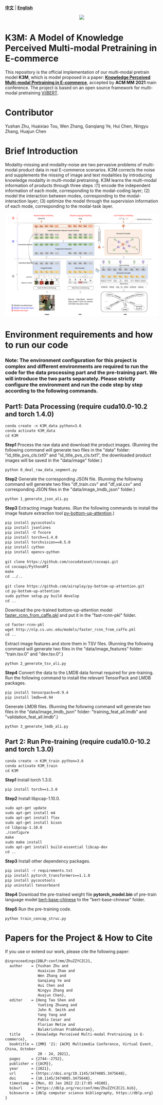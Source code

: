 [**中文**](https://github.com/YushanZhu/K3M/blob/main/README_CN.md) | [**English**](https://github.com/YushanZhu/K3M)

<p align="center">
    <a href="https://github.com/zjunlp/openue"> <img src="https://raw.githubusercontent.com/zjunlp/openue/master/docs/images/logo_zju_klab.png" width="400"/></a>
</p>

# K3M: A Model of Knowledge Perceived Multi-modal Pretraining in E-commerce

This repository is the official implementation of our multi-modal pretrain model **K3M**, which is model proposed in a paper: **[Knowledge Perceived Multi-modal Pretraining in E-commerce](https://dl.acm.org/doi/pdf/10.1145/3474085.3475648)**, accepted by **ACM MM 2021** main conference. The project is based on an open source framework for multi-modal pretraining [VilBERT](https://github.com/facebookresearch/vilbert-multi-task).

# Contributor
Yushan Zhu, Huaixiao Tou, Wen Zhang, Ganqiang Ye, Hui Chen, Ningyu Zhang, Huajun Chen 

# Brief Introduction
Modality-missing and modality-noise are two pervasive problems of multi-modal product data in real E-commerce scenarios. K3M corrects the noise and supplements the missing of image and text modalities by introducing knowledge modality in multi-modal pretraining. K3M learns the multi-modal information of products through three steps :(1) encode the independent information of each mode, corresponding to the modal-coding layer; (2) model the interaction between modes, corresponding to the modal-interaction layer; (3) optimize the model through the supervision information of each mode, corresponding to the modal-task layer.
<div align=center><img src="./pics/model.png" style="zoom:100%;" />
</div>


# Environment requirements and how to run our code
### Note: The environment configuration for this project is complex and different environments are required to run the code for the data processing part and the pre-training part. We will introduce the two parts separately. Please strictly configure the environment and run the code step by step according to the following commands.


## Part1: Data Processing (require cuda10.0-10.2 and torch 1.4.0)
```
conda create -n K3M_data python=3.6
conda activate K3M_data
cd K3M
```
**Step1** Process the raw data and download the product images. (Running the following command will generate two files in the "data" folder: "id_title_pvs_cls.txt0" and "id_title_pvs_cls.txt1", the downloaded product images will be saved in the "data/image" folder.)
```
python 0_deal_raw_data_segment.py
```

**Step2** Generate the corresponding JSON file. (Running the following command will generate two files "df_train.csv" and "df_val.csv" and corresponding JSON files in the "data/image_lmdb_json" folder.)
```
python 1_generate_json_ali.py
```

**Step3** Extracting image features. (Run the following commands to install the image feature extraction tool [py-bottom-up-attention](https://github.com/airsplay/py-bottom-up-attention).)
```
pip install pycocotools
pip install jsonlines
pip install -U fvcore
pip install torch==1.4.0
pip install torchvision==0.5.0
pip install cython
pip install opencv-python

git clone https://github.com/cocodataset/cocoapi.git
cd cocoapi/PythonAPI
make
cd ../..

git clone https://github.com/airsplay/py-bottom-up-attention.git
cd py-bottom-up-attention
sudo python setup.py build develop
cd ..
```

Download the pre-trained bottom-up-attention model [faster_rcnn_from_caffe.pkl](http://nlp.cs.unc.edu/models/faster_rcnn_from_caffe.pkl) and put it in the "fast-rcnn-pkl" folder.
```
cd faster-rcnn-pkl
wget http://nlp.cs.unc.edu/models/faster_rcnn_from_caffe.pkl
cd ..
```

Extract image features and store them in TSV files. (Running the following command will generate two files in the "data/image_features" folder: "train.tsv.0" and "dev.tsv.0".)
```
python 2_generate_tsv_ali.py
```

**Step4** Convert the data to the LMDB data format required for pre-training.
Run the following command to install the relevant TensorPack and LMDB packages.
```
pip install tensorpack==0.9.4
pip install lmdb==0.94
```
Generate LMDB files. (Running the following command will generate two files in the "data/image_lmdb_json" folder: "training_feat_all.lmdb" and "validation_feat_all.lmdb".)
```
python 3_generate_lmdb_ali.py
```


## Part 2: Run Pre-training (require cuda10.0-10.2 and torch 1.3.0)
```
conda create -n K3M_train python=3.6
conda activate K3M_train
cd K3M
```
**Step1** Install torch 1.3.0.
```
pip install torch==1.3.0
```

**Step2** Install libpcap-1.10.0.
```
sudo apt-get update
sudo apt-get install m4
sudo apt-get install flex
sudo apt-get install bison
cd libpcap-1.10.0 
./configure
make
sudo make install
sudo apt-get install build-essential libcap-dev
cd ..
```

**Step3** Install other dependency packages.
```
pip install -r requirements.txt
pip install pytorch_transformers==1.1.0
pip install pycocotools
pip uninstall tensorboard
```

**Step4** Download the pre-trained weight file **pytorch_model.bin** of pre-train language model [bert-base-chinese](https://huggingface.co/bert-base-chinese/tree/main) to the "bert-base-chinese" folder.

**Step5** Run the pre-training code.
```
python train_concap_struc.py
```


# Papers for the Project & How to Cite

If you use or extend our work, please cite the following paper:

```
@inproceedings{DBLP:conf/mm/ZhuZZYCZC21,
  author    = {Yushan Zhu and
               Huaixiao Zhao and
               Wen Zhang and
               Ganqiang Ye and
               Hui Chen and
               Ningyu Zhang and
               Huajun Chen},
  editor    = {Heng Tao Shen and
               Yueting Zhuang and
               John R. Smith and
               Yang Yang and
               Pablo Cesar and
               Florian Metze and
               Balakrishnan Prabhakaran},
  title     = {Knowledge Perceived Multi-modal Pretraining in E-commerce},
  booktitle = {{MM} '21: {ACM} Multimedia Conference, Virtual Event, China, October
               20 - 24, 2021},
  pages     = {2744--2752},
  publisher = {{ACM}},
  year      = {2021},
  url       = {https://doi.org/10.1145/3474085.3475648},
  doi       = {10.1145/3474085.3475648},
  timestamp = {Mon, 03 Jan 2022 22:17:05 +0100},
  biburl    = {https://dblp.org/rec/conf/mm/ZhuZZYCZC21.bib},
  bibsource = {dblp computer science bibliography, https://dblp.org}
}
```
